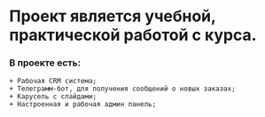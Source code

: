 # Проект является учебной, практической работой с курса.
### В проекте есть:
    + Рабочая CRM система;
    + Телеграмм-бот, для получения сообщений о новых заказах;
    + Карусель с слайдами;
    + Настроенная и рабочая админ панель;

